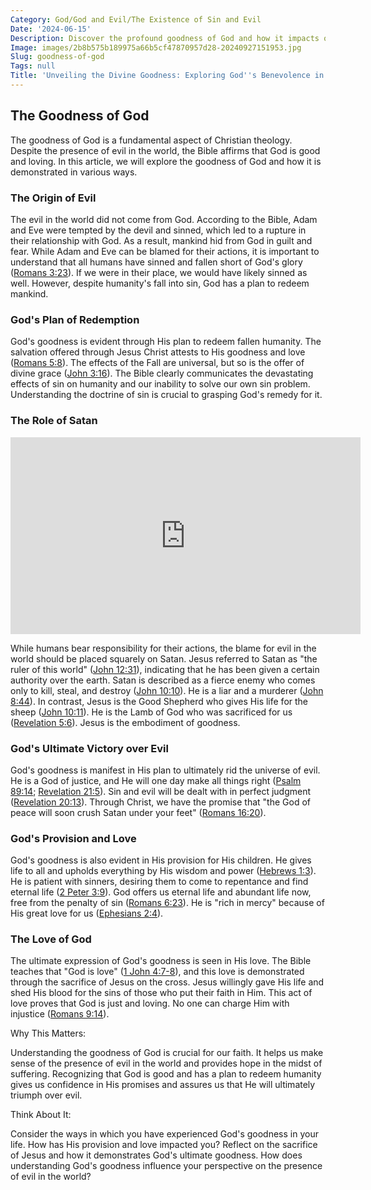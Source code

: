 ```yaml
---
Category: God/God and Evil/The Existence of Sin and Evil
Date: '2024-06-15'
Description: Discover the profound goodness of God and how it impacts our lives in this enlightening article that delves into divine benevolence and grace. Uncover the essence of God's goodness and its transformative power.
Image: images/2b8b575b189975a66b5cf47870957d28-20240927151953.jpg
Slug: goodness-of-god
Tags: null
Title: 'Unveiling the Divine Goodness: Exploring God''s Benevolence in Christian Faith'
---
```


## The Goodness of God

The goodness of God is a fundamental aspect of Christian theology. Despite the presence of evil in the world, the Bible affirms that God is good and loving. In this article, we will explore the goodness of God and how it is demonstrated in various ways.

### The Origin of Evil

The evil in the world did not come from God. According to the Bible, Adam and Eve were tempted by the devil and sinned, which led to a rupture in their relationship with God. As a result, mankind hid from God in guilt and fear. While Adam and Eve can be blamed for their actions, it is important to understand that all humans have sinned and fallen short of God's glory ([Romans 3:23](https://www.bibleref.com/Romans/3/Romans-3-23.html)). If we were in their place, we would have likely sinned as well. However, despite humanity's fall into sin, God has a plan to redeem mankind.

### God's Plan of Redemption

God's goodness is evident through His plan to redeem fallen humanity. The salvation offered through Jesus Christ attests to His goodness and love ([Romans 5:8](https://www.bibleref.com/Romans/5/Romans-5-8.html)). The effects of the Fall are universal, but so is the offer of divine grace ([John 3:16](https://www.bibleref.com/John/3/John-3-16.html)). The Bible clearly communicates the devastating effects of sin on humanity and our inability to solve our own sin problem. Understanding the doctrine of sin is crucial to grasping God's remedy for it.

### The Role of Satan


<iframe width="560" height="315" src="https://www.youtube.com/embed/CJbSlrbmxus" frameborder="0" allow="autoplay; encrypted-media" allowfullscreen></iframe>


While humans bear responsibility for their actions, the blame for evil in the world should be placed squarely on Satan. Jesus referred to Satan as "the ruler of this world" ([John 12:31](https://www.bibleref.com/John/12/John-12-31.html)), indicating that he has been given a certain authority over the earth. Satan is described as a fierce enemy who comes only to kill, steal, and destroy ([John 10:10](https://www.bibleref.com/John/10/John-10-10.html)). He is a liar and a murderer ([John 8:44](https://www.bibleref.com/John/8/John-8-44.html)). In contrast, Jesus is the Good Shepherd who gives His life for the sheep ([John 10:11](https://www.bibleref.com/John/10/John-10-11.html)). He is the Lamb of God who was sacrificed for us ([Revelation 5:6](https://www.bibleref.com/Revelation/5/Revelation-5-6.html)). Jesus is the embodiment of goodness.

### God's Ultimate Victory over Evil

God's goodness is manifest in His plan to ultimately rid the universe of evil. He is a God of justice, and He will one day make all things right ([Psalm 89:14](https://www.bibleref.com/Psalm/89/Psalm-89-14.html); [Revelation 21:5](https://www.bibleref.com/Revelation/21/Revelation-21-5.html)). Sin and evil will be dealt with in perfect judgment ([Revelation 20:13](https://www.bibleref.com/Revelation/20/Revelation-20-13.html)). Through Christ, we have the promise that "the God of peace will soon crush Satan under your feet" ([Romans 16:20](https://www.bibleref.com/Romans/16/Romans-16-20.html)).

### God's Provision and Love

God's goodness is also evident in His provision for His children. He gives life to all and upholds everything by His wisdom and power ([Hebrews 1:3](https://www.bibleref.com/Hebrews/1/Hebrews-1-3.html)). He is patient with sinners, desiring them to come to repentance and find eternal life ([2 Peter 3:9](https://www.bibleref.com/2-Peter/3/2-Peter-3-9.html)). God offers us eternal life and abundant life now, free from the penalty of sin ([Romans 6:23](https://www.bibleref.com/Romans/6/Romans-6-23.html)). He is "rich in mercy" because of His great love for us ([Ephesians 2:4](https://www.bibleref.com/Ephesians/2/Ephesians-2-4.html)).

### The Love of God

The ultimate expression of God's goodness is seen in His love. The Bible teaches that "God is love" ([1 John 4:7-8](https://www.bibleref.com/1-John/4/1-John-4-7.html)), and this love is demonstrated through the sacrifice of Jesus on the cross. Jesus willingly gave His life and shed His blood for the sins of those who put their faith in Him. This act of love proves that God is just and loving. No one can charge Him with injustice ([Romans 9:14](https://www.bibleref.com/Romans/9/Romans-9-14.html)).

Why This Matters:

Understanding the goodness of God is crucial for our faith. It helps us make sense of the presence of evil in the world and provides hope in the midst of suffering. Recognizing that God is good and has a plan to redeem humanity gives us confidence in His promises and assures us that He will ultimately triumph over evil.

Think About It:

Consider the ways in which you have experienced God's goodness in your life. How has His provision and love impacted you? Reflect on the sacrifice of Jesus and how it demonstrates God's ultimate goodness. How does understanding God's goodness influence your perspective on the presence of evil in the world?